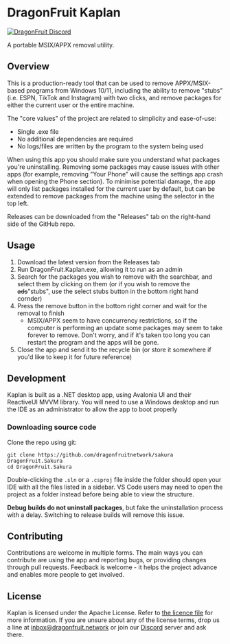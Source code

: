 
# DragonFruit Kaplan
[![DragonFruit Discord](https://img.shields.io/discord/482528405292843018?label=Discord&style=popout)](https://discord.gg/VA26u5Z)

A portable MSIX/APPX removal utility.

## Overview
This is a production-ready tool that can be used to remove APPX/MSIX-based programs from Windows 10/11, including the ability to remove "stubs" (i.e. ESPN, TikTok and Instagram) with two clicks, and remove packages for either the current user or the entire machine.

The "core values" of the project are related to simplicity and ease-of-use:

- Single .exe file
- No additional dependencies are required
- No logs/files are written by the program to the system being used

When using this app you should make sure you understand what packages you're uninstalling. Removing some packages may cause issues with other apps (for example, removing "Your Phone" will cause the settings app crash when opening the Phone section). To minimise potential damage, the app will only list packages installed for the current user by default, but can be extended to remove packages from the machine using the selector in the top left.

Releases can be downloaded from the "Releases" tab on the right-hand side of the GitHub repo.

## Usage

1. Download the latest version from the Releases tab
2. Run DragonFruit.Kaplan.exe, allowing it to run as an admin
3. Search for the packages you wish to remove with the searchbar, and select them by clicking on them (or if you wish to remove the ~~ads~~"stubs", use the select stubs button in the bottom right hand cornder)
4. Press the remove button in the bottom right corner and wait for the removal to finish
    - MSIX/APPX seem to have concurrency restrictions, so if the computer is performing an update some packages may seem to take forever to remove. Don't worry, and if it's taken too long you can restart the program and the apps will be gone.
5. Close the app and send it to the recycle bin (or store it somewhere if you'd like to keep it for future reference)

## Development
Kaplan is built as a .NET desktop app, using Avalonia UI and their ReactiveUI MVVM library. You will need to use a Windows desktop and run the IDE as an administrator to allow the app to boot properly

### Downloading source code
Clone the repo using git:

```
git clone https://github.com/dragonfruitnetwork/sakura DragonFruit.Sakura
cd DragonFruit.Sakura
```

Double-clicking the `.sln` or a `.csproj` file inside the folder should open your IDE with all the files listed in a sidebar. VS Code users may need to open the project as a folder instead before being able to view the structure.

**Debug builds do not uninstall packages**, but fake the uninstallation process with a delay. Switching to release builds will remove this issue.

## Contributing

Contributions are welcome in multiple forms. The main ways you can contribute are using the app and reporting bugs, or providing changes through pull requests. Feedback is welcome - it helps the project advance and enables more people to get involved.

## License
Kaplan is licensed under the Apache License. Refer to [the licence file](license.md) for more information. If you are unsure about any of the license terms, drop us a line at inbox@dragonfruit.network or join our [Discord](https://discord.gg/VA26u5Z) server and ask there.